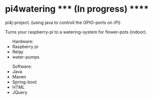 # pi4watering *** (In progress) ****
pi4j-project. (using java to controll the GPIO-ports on rPi)

Turns your raspberry-pi to a watering-system for flower-pots (indoor).

<ul>
Hardware:
<li>
  Raspberry pi
</li>
<li>
  Relay
</li>
<li>
  water-pumps
</li>
</ul>

<ul>
Software:
<li>
  Java
</li>
<li>
  Maven
</li>
<li>
Spring-boot
</li>
<li>
  HTML
</li>
<li>
  JQuery
</li>
</ul>
